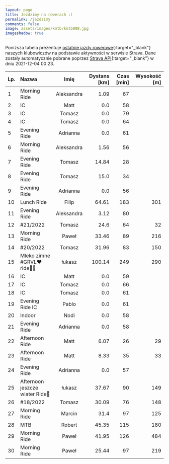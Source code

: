```yaml
---
layout: page
title: Jeździmy na rowerach :)
permalink: /jezdzimy
comments: false
image: assets/images/kmtb/kmtb008.jpg
imageshadow: true
---
```


Poniższa tabela prezentuje [ostatnie jazdy rowerowe](https://www.strava.com/clubs/336381){:target="_blank"} naszych klubowiczów na podstawie aktywności w serwisie Strava. Dane zostały automatycznie pobrane poprzez [Strava API](https://developers.strava.com/docs/reference/#api-Clubs-getClubActivitiesById){:target="_blank"} w dniu 2021-12-04 00:23.

Lp. | Nazwa | Imię | Dystans [km] | Czas [min] | Wysokość [m]
:--- | :--- | :---: | ---: | ---: | ---:
1|Morning Ride|Aleksandra|1.09|67|
2|IC|Matt|0.0|58|
3|IC|Tomasz|0.0|79|
4|IC|Tomasz|0.0|64|
5|Evening Ride|Adrianna|0.0|61|
6|Morning Ride|Aleksandra|1.56|56|
7|Evening Ride|Tomasz|14.84|28|
8|Evening Ride|Tomasz|15.0|34|
9|Evening Ride|Adrianna|0.0|56|
10|Lunch Ride|Filip|64.61|183|301
11|Evening Ride|Aleksandra|3.12|80|
12|#21/2022|Tomasz|24.6|64|32
13|Morning Ride|Paweł|33.46|89|216
14|#20/2022|Tomasz|31.96|83|150
15|Mleko zimne #GRVL❤ ride💨😱|łukasz|100.14|249|290
16|IC|Matt|0.0|59|
17|IC|Tomasz|0.0|66|
18|IC|Tomasz|0.0|61|
19|Evening Ride IC|Pablo|0.0|61|
20|Indoor|Nodi|0.0|58|
21|Evening Ride|Adrianna|0.0|58|
22|Afternoon Ride|Matt|6.07|26|29
23|Afternoon Ride|Matt|8.33|35|33
24|Evening Ride|Adrianna|0.0|57|
25|Afternoon jeszcze  wiater Ride💨|łukasz|37.67|90|149
26|#18/2022|Tomasz|30.09|76|148
27|Morning Ride|Marcin|31.4|97|125
28|MTB |Robert|45.35|115|180
29|Morning Ride |Paweł|41.95|126|484
30|Morning Ride|Paweł|25.44|97|219
